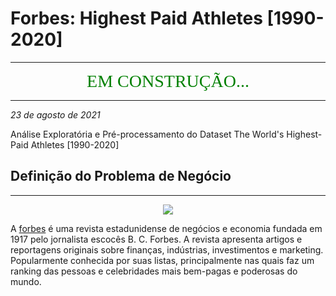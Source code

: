 # **Forbes: Highest Paid Athletes [1990-2020]**
---
<div style="text-align:center"><span style="color:green; font-family:Georgia; font-size:2em;">EM CONSTRUÇÃO...</div>

---

*23 de agosto de 2021*

Análise Exploratória e Pré-processamento do Dataset The World's Highest-Paid Athletes [1990-2020]

## **Definição do Problema de Negócio**
---

<div style="text-align:center"><img src="https://slamm.pt/wp-content/uploads/2020/06/forbes-logo-600x360.jpg" /></div>

A <a href = "https://www.forbes.com">forbes</a> é uma revista estadunidense de negócios e economia fundada em 1917 pelo jornalista escocês B. C. Forbes. A revista apresenta artigos e reportagens originais sobre finanças, indústrias, investimentos e marketing. Popularmente conhecida por suas listas, principalmente nas quais faz um ranking das pessoas e celebridades mais bem-pagas e poderosas do mundo. 